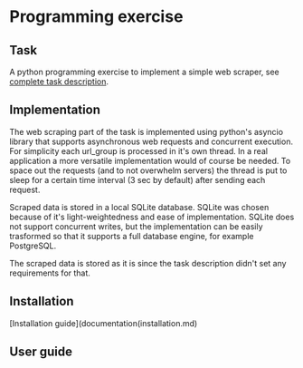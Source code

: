 # Programming exercise

## Task

A python programming exercise to implement a simple web scraper, see [complete task description](documentation/cand_prog_task.md).

## Implementation

The web scraping part of the task is implemented using python's asyncio library that supports asynchronous web requests and concurrent execution. For simplicity each url_group is processed in it's own thread. In a real application a more versatile implementation would of course be needed. To space out the requests (and to not overwhelm servers) the thread is put to sleep for a certain time interval (3 sec by default) after sending each request. 

Scraped data is stored in a local SQLite database. SQLite was chosen because of it's light-weightedness and ease of implementation. SQLite does not support concurrent writes, but the implementation can be easily trasformed so that it supports a full database engine, for example PostgreSQL.

The scraped data is stored as it is since the task description didn't set any requirements for that. 


## Installation

[Installation guide](documentation(installation.md)

## User guide





